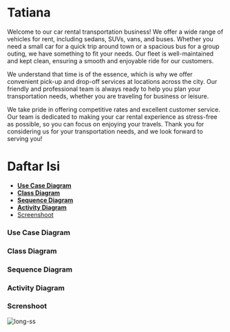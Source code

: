 # Tatiana
Welcome to our car rental transportation business! We offer a wide range of vehicles for rent, including sedans, SUVs, vans, and buses. Whether you need a small car for a quick trip around town or a spacious bus for a group outing, we have something to fit your needs. Our fleet is well-maintained and kept clean, ensuring a smooth and enjoyable ride for our customers.

We understand that time is of the essence, which is why we offer convenient pick-up and drop-off services at locations across the city. Our friendly and professional team is always ready to help you plan your transportation needs, whether you are traveling for business or leisure.

We take pride in offering competitive rates and excellent customer service. Our team is dedicated to making your car rental experience as stress-free as possible, so you can focus on enjoying your travels. Thank you for considering us for your transportation needs, and we look forward to serving you!


# Daftar Isi
<ul>
    <li> <a href="#use-case-diagram"> <b>Use Case Diagram</b> </a> </li>
    <li> <a href="#class-diagram"> <b>Class Diagram</b> </a> </li>
    <li> <a href="#sequence-diagram"> <b>Sequence Diagram</b> </a> </li>
    <li> <a href="#activity-diagram"> <b>Activity Diagram</b> </a> </li>
    <li> <a href="#screnshoot"> <b></b> Screenshoot</a> </li>
</ul>

<div id="use-case-diagram" class="screnshoot"> <h3>Use Case Diagram</h3> </div>
<div id="class-diagram" class="screnshoot"> <h3>Class Diagram</h3> </div>
<div id="sequence-diagram" class="screnshoot"> <h3>Sequence Diagram</h3> </div>
<div id="activity-diagram" class="screnshoot"> <h3>Activity Diagram</h3> </div>
<div id="screnshoot" class="screnshoot"> <h3>Screnshoot</h3> </div>

![long-ss](https://user-images.githubusercontent.com/116990574/205523542-fbd40c33-9a02-413b-ad8e-166669ee5ac3.png)


